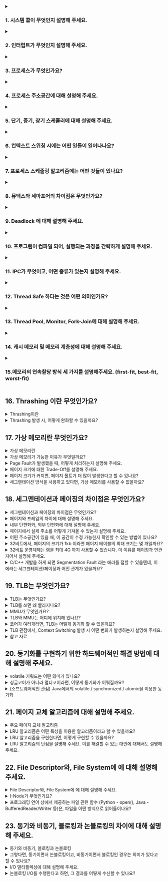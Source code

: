 
<details>
  <summary><h3>1. 시스템 콜이 무엇인지 설명해 주세요.</h3></summary>
<ul>
<li> 우리가 사용하는 시스템 콜의 예시를 들어주세요.</li>
<li> 시스템 콜이, 운영체제에서 어떤 과정으로 실행되는지 설명해 주세요.</li>
<li> 시스템 콜의 유형에 대해 설명해 주세요.</li>
<li> 운영체제의 Dual Mode 에 대해 설명해 주세요.</li>
<li> 왜 유저모드와 커널모드를 구분해야 하나요? </li>
<li> 서로 다른 시스템 콜을 어떻게 구분할 수 있을까요?</li>
</ul>
</details>

<details>
  <summary><h3>2. 인터럽트가 무엇인지 설명해 주세요.</h3></summary>
<ul>
<li> 인터럽트는 어떻게 처리하나요?</li>
<li> Polling 방식에 대해 설명해 주세요.</li>
<li> HW / SW 인터럽트에 대해 설명해 주세요.</li>
<li> 동시에 두 개 이상의 인터럽트가 발생하면, 어떻게 처리해야 하나요? </li>
</ul>
</details>

<details>
  <summary><h3>3. 프로세스가 무엇인가요?</h3></summary>
<ul>
<li> 프로그램과 프로세스, 스레드의 차이에 대해 설명해 주세요.</li>
<li> PCB가 무엇인가요?</li>
<li> 그렇다면, 스레드는 PCB를 갖고 있을까요?</li>
<li> 리눅스에서, 프로세스와 스레드는 각각 어떻게 생성될까요?</li>
<li> 자식 프로세스가 상태를 알리지 않고 죽거나, 부모 프로세스가 먼저 죽게 되면 어떻게 처리하나요?</li>
<li> 리눅스에서, 데몬프로세스에 대해 설명해 주세요.</li>
<li> 리눅스는 프로세스가 일종의 트리를 형성하고 있습니다. 이 트리의 루트 노드에 위치하는 프로세스에 대해 설명해 주세요.</li>
</ul>
</details>

<details>
  <summary><h3>4. 프로세스 주소공간에 대해 설명해 주세요.</h3></summary>
<ul>
<li> 초기화 하지 않은 변수들은 어디에 저장될까요?</li>
<li> 일반적인 주소공간 그림처럼, Stack과 Heap의 크기는 매우 크다고 할 수 있을까요? 그렇지 않다면, 그 크기는 언제 결정될까요?</li>
<li> Stack과 Heap 공간에 대해, 접근 속도가 더 빠른 공간은 어디일까요?</li>
<li> 다음과 같이 공간을 분할하는 이유가 있을까요?</li>
<li> 스레드의 주소공간은 어떻게 구성되어 있을까요?</li>
<li> "스택"영역과 "힙"영역은 정말 자료구조의 스택/힙과 연관이 있는 걸까요? 만약 그렇다면, 각 주소공간의 동작과정과 연계해서 설명해 주세요.</li>
<li> IPC의 Shared Memory 기법은 프로세스 주소공간의 어디에 들어가나요? 그런 이유가 있을까요? </li>
<li> 스택과 힙영역의 크기는 언제 결정되나요? 프로그램 개발자가 아닌, 사용자가 이 공간의 크기를 수정할 수 있나요? </li>
</ul>
</details>

<details>
  <summary><h3>5. 단기, 중기, 장기 스케쥴러에 대해 설명해 주세요.</h3></summary>
<ul>
<li> 현대 OS에는 단기, 중기, 장기 스케쥴러를 모두 사용하고 있나요?</li>
<li> 프로세스의 스케쥴링 상태에 대해 설명해 주세요.</li>
<li> preemptive/non-preemptive 에서 존재할 수 없는 상태가 있을까요?</li>
<li> Memory가 부족할 경우, Process는 어떠한 상태로 변화할까요?</li>
</ul>
</details>

<details>
  <summary><h3>6. 컨텍스트 스위칭 시에는 어떤 일들이 일어나나요?</h3></summary>
<ul>
<li> 프로세스와 스레드는 컨텍스트 스위칭이 발생했을 때 어떤 차이가 있을까요?</li>
<li> 컨텍스트 스위칭이 발생할 때, 기존의 프로세스 정보는 커널스택에 어떠한 형식으로 저장되나요?</li>
<li> 컨텍스트 스위칭은 언제 일어날까요?</li>
</ul>
</details>

<details>
  <summary><h3>7. 프로세스 스케줄링 알고리즘에는 어떤 것들이 있나요?</h3></summary>
<ul>
<li> RR을 사용할 때, Time Slice에 따른 trade-off를 설명해 주세요.</li>
<li> 싱글 스레드 CPU 에서 상시로 돌아가야 하는 프로세스가 있다면, 어떤 스케쥴링 알고리즘을 사용하는 것이 좋을까요? 또 왜 그럴까요?</li>
<li> 동시성과 병렬성의 차이에 대해 설명해 주세요.</li>
<li> 타 스케쥴러와 비교하여, Multi-level Feedback Queue는 어떤 문제점들을 해결한다고 볼 수 있을까요?</li>
<li> FIFO 스케쥴러는 정말 쓸모가 없는 친구일까요? 어떤 시나리오에 사용하면 좋을까요? </li>
<li> 우리는 스케줄링 알고리즘을 "프로세스" 스케줄링 알고리즘이라고 부릅니다. 스레드는 다른 방식으로 스케줄링을 하나요?</li>
<li> 유저 스레드와 커널 스레드의 스케쥴링 알고리즘은 똑같을까요?</li>
</ul>
</details>

<details>
  <summary><h3>8. 뮤텍스와 세마포어의 차이점은 무엇인가요?</h3></summary>
<ul>
<li> 이진 세마포어와 뮤텍스의 차이에 대해 설명해 주세요.</li>
<li> Lock을 얻기 위해 대기하는 프로세스들은 Spin Lock 기법을 사용할 수 있습니다. 이 방법의 장단점은 무엇인가요? 단점을 해결할 방법은 없을까요?</li> 
<li> 뮤텍스와 세마포어 모두 커널이 관리하기 때문에, Lock을 얻고 방출하는 과정에서 시스템 콜을 호출해야 합니다. 이 방법의 장단점이 있을까요? 단점을 해결할 수 있는 방법은 없을까요?</li>
</ul>
</details>

<details>
  <summary><h3>9. Deadlock 에 대해 설명해 주세요.</h3></summary>
<ul>
<li> Deadlock 이 동작하기 위한 4가지 조건에 대해 설명해 주세요.</li>
<li> 그렇다면 3가지만 충족하면 왜 Deadlock 이 발생하지 않을까요?</li>
<li> 어떤 방식으로 예방할 수 있을까요?</li>
<li> 왜 현대 OS는 Deadlock을 처리하지 않을까요?</li>
<li> Wait Free와 Lock Free를 비교해 주세요.</li>
</ul>
</details>

<details>
  <summary><h3>10. 프로그램이 컴파일 되어, 실행되는 과정을 간략하게 설명해 주세요.</h3></summary>
<ul>
<li> 링커와, 로더의 차이에 대해 설명해 주세요.</li>
<li> 컴파일 언어와 인터프리터 언어의 차이에 대해 설명해 주세요.</li>
<li> JIT에 대해 설명해 주세요.</li>
<li> 본인이 사용하는 언어는, 어떤식으로 컴파일 및 실행되는지 설명해 주세요.</li>
<li> Python 같은 언어는 CPython, Jython, PyPy등의 다양한 구현체가 있습니다. 각각은 어떤 차이가 있을까요? 또한, 실행되는 과정 또한 다를까요?</li>
<li> 우리는 흔히 fork(), exec() 시스템 콜을 사용하여 프로세스를 적재할 수 있다고 배웠습니다. 로더의 역할은 이 시스템 콜과 상관있는 걸까요? 아니면 다른 방식으로 프로세스를 적재할 수 있는 건가요?</li>
</ul>
</details>

<details>
  <summary><h3>11. IPC가 무엇이고, 어떤 종류가 있는지 설명해 주세요.</h3></summary>
<ul>
<li> Shared Memory가 무엇이며, 사용할 때 유의해야 할 점에 대해 설명해 주세요.</li>
<li> 메시지 큐는 단방향이라고 할 수 있나요?</li>
</ul>
</details>

<details>
  <summary><h3>12. Thread Safe 하다는 것은 어떤 의미인가요?</h3></summary>
<ul>
<li> Thread Safe 를 보장하기 위해 어떤 방법을 사용할 수 있나요?</li>
<li> Peterson's Algorithm 이 무엇이며, 한계점에 대해 설명해 주세요.</li>
<li> Race Condition 이 무엇인가요?</li>
<li> Thread Safe를 구현하기 위해 반드시 락을 사용해야 할까요? 그렇지 않다면, 어떤 다른 방법이 있을까요?</li>
</ul>
</details>

<details>
  <summary><h3>13. Thread Pool, Monitor, Fork-Join에 대해 설명해 주세요.</h3></summary>
<ul>
<li> Thread Pool을 사용한다고 가정하면, 어떤 기준으로 스레드의 수를 결정할 것인가요? </li>
<li> 어떤 데이터를 정렬 하려고 합니다. 어떤 방식의 전략을 사용하는 것이 가장 안전하면서도 좋은 성능을 낼 수 있을까요?</li>
</ul>
</details>

<details>
  <summary><h3>14. 캐시 메모리 및 메모리 계층성에 대해 설명해 주세요.</h3></summary>
<ul>
<li> 캐시 메모리는 어디에 위치해 있나요?</li>
<li> L1, L2 캐시에 대해 설명해 주세요.</li>
<li> 캐시에 올라오는 데이터는 어떻게 관리되나요?</li>
<li> 캐시간의 동기화는 어떻게 이루어지나요?</li>
<li> 캐시 메모리의 Mapping 방식에 대해 설명해 주세요.</li>
<li> 캐시의 지역성에 대해 설명해 주세요.</li>
<li> 캐시의 지역성을 기반으로, 이차원 배열을 가로/세로로 탐색했을 때의 성능 차이에 대해 설명해 주세요.</li>
<li> 캐시의 공간 지역성은 어떻게 구현될 수 있을까요? (힌트: 캐시는 어떤 단위로 저장되고 관리될까요?) </li>
</ul>
</details>

<details>
  <summary><h3>15.메모리의 연속할당 방식 세 가지를 설명해주세요. (first-fit, best-fit, worst-fit)</h3></summary>
<ul>
<li> worst-fit 은 언제 사용할 수 있을까요?</li>
<li> 성능이 가장 좋은 알고리즘은 무엇일까요?</li>
</ul>
</details>

## 16. Thrashing 이란 무엇인가요?

<details>
<summary>Thrashing이란</summary>

- Thrashing은 프레임을 충분히 할당받지 못한 프로세스에서 과도한 페이징 작업이 일어나는 경우 발생함
- Thrashing으로 인해 Page Fault rate 증가 / CPU utilization 감소
- 다중 프로그래밍 정도가 높지 않을 때: CPU 수행을 하러 가던 프로세스가 I/O를 하러 가도, ready queue에 충분한 프로그램이 존재함
- 다중 프로그래밍 정도가 높을 때: 물리적 메모리에 너무 많은 프로그램이 존재하지만 필요한 만큼의 페이지가 존재하지 않아서 계속적인 Page Fault가 일어남
- 다중 프로그래밍(degree of multiprogramming): 메모리에 올라와 있는 프로그램 수를 의미함
<img width="292" height="173" alt="image" src="https://github.com/user-attachments/assets/540f5494-3ca6-4808-9133-f9c6b26a8e86" />

</details>

<details>
<summary>Thrashing 발생 시, 어떻게 완화할 수 있을까요?</summary>

1. **Working-Set Model**
   - 일정한 window size (Δ) 내에서 집중적으로 참조된 페이지 집합을 Locality 기반으로 정의하고, 이 집합 전체가 동시에 메모리에 적재돼야 프로세스가 원활히 실행됨
   - 만약 WS 전체를 수용할 프레임이 부족하면, 프로세스는 모든 프레임을 반납하고 swap-out 되며, 여유 프레임이 생기면 WS 단위로 다시 프레임을 할당받음
   - Window Size(Δ) 조정 필요: Δ가 너무 작으면 Locality 전체를 담지 못해 페이지 부재가 잦아지고, 너무 크면 잘 쓰이지 않는 페이지까지 포함돼 WS가 과대 추정되어 메모리를 낭비하고 다중 프로그래밍 정도가 불필요하게 낮아질 수 있음

2. **PFF(Page-Fault Frequency)**
   - Page Fault rate의 상한값(U)와 하한값(L)을 두고 프레임을 더 할당하거나 할당 프레임 수를 줄이는 방법
   - 빈 frame이 없으면 일부 프로세스를 swap out

</details>
  

## 17. 가상 메모리란 무엇인가요?

<details>
<summary>가상 메모리란</summary>

- 가상 메모리란 실제 물리 메모리(RAM)보다 큰 주소 공간을 프로세스에 제공하기 위해 사용되는 기술로, 실제로 접근되는 페이지만 물리 메모리에 동적으로 매핑·적재(Demand Paging)하여 프로세스가 사용할 수 있는 주소 범위를 물리 RAM 크기보다 크게 확장해 주는 메모리 관리 기법이다.
- 프로세스가 실제로는 물리 메모리의 제약을 받지 않고 마치 큰 메모리 공간을 가진 것처럼 동작할 수 있게 해준다.
- 여러 프로세스가 동시에 실행될 때 각각이 독립적인 가상 주소 공간을 가질 수 있어 메모리 격리와 보안을 제공한다.

</details>

<details>
<summary>가상 메모리가 가능한 이유가 무엇일까요?</summary>

- MMU(Memory-Management Unit)에 의해 logical address가 physical address로 매핑되기 때문임.
- 프로세스는 가상 주소만 알고 있고, 실제 물리 주소로의 변환은 하드웨어가 투명하게 처리한다.
- 페이지 테이블을 통해 가상 페이지와 물리 페이지 간의 매핑 정보를 관리하며, 필요에 따라 동적으로 매핑을 변경할 수 있다.

</details>

<details>
<summary>Page Fault가 발생했을 때, 어떻게 처리하는지 설명해 주세요.</summary>

1. **하드웨어 예외 발생**: MMU가 page fault trap을 발생시킴, CPU가 커널 모드로 전환
2. **커널 진입 & Page-Fault Handler 실행**: 인터럽트 벡터에 등록된 PF 핸들러로 점프
3. **Page Fault 처리**
   - 유효성 검사 진행(eg. bad address, protection violation)
   - 프레임 확보(없다면 페이지 교체 알고리즘으로 victim 선정)
   - 디스크 I/O, 해당 프로세스는 Block(Waiting) 상태로 전환, 다른 작업 실행
   - I/O 완료 인터럽트: 페이지-인 완료 처리 및 page tables entry 기록
   - 프로세스 재개 준비: Block → Ready 상태로 전환
4. **해당 프로세스 다시 running**
   - 동일한 명령어를 다시 실행하여 이번에는 메모리 접근이 성공하도록 한다.

</details>

<details>
<summary>페이지 크기에 대한 Trade-Off를 설명해 주세요.</summary>

**페이지 크기 감소**
- 페이지 수 증가, 페이지 테이블 크기 증가, 내부 단편(Internal fragmentation) 감소, 디스크 I/O 단위가 작고 필요한 정보만 메모리에 올라와 메모리 효율성 증가하지만 Locality 활용 측면에서는 좋지 않음
- TLB Miss가 더 자주 발생할 수 있으며, 페이지 테이블 관리 오버헤드가 증가한다.

**페이지 크기 증가** 
- 내부 단편 증가, 페이지 테이블 크기 감소, 연속 I/O 효율 증가, 메모리 낭비 가능성 커짐
- TLB Hit ratio가 향상되고 페이지 테이블 관리 오버헤드는 감소하지만, 프로세스가 실제로 사용하지 않는 데이터까지 메모리에 적재될 확률이 높아진다.

</details>

<details>
<summary>페이지 크기가 커지면, 페이지 폴트가 더 많이 발생한다고 할 수 있나요?</summary>

- 일반적으로 페이지 폴트 횟수는 감소하는 편(한 번의 I/O로 많은 데이터를 가져오기 때문)
- 다만 내부 단편이 증가해 Working Set을 수용하지 못해 Page Fault가 늘어나는 경우도 있음
- 공간 지역성(Spatial Locality)이 좋은 프로그램의 경우 페이지 크기가 클수록 Page Fault가 현저히 감소하지만, 랜덤 액세스 패턴을 가진 프로그램에서는 큰 효과를 보기 어렵다.

</details>

<details>
<summary>세그멘테이션 방식을 사용하고 있다면, 가상 메모리를 사용할 수 없을까요?</summary>

- 사용 가능, 세그멘테이션 방식 역시 가상 메모리 관리 기법 중 하나로, 가상 메모리를 논리적 단위인 세그먼트로 나누어 관리하는 방법임. (페이징: 동일한 크기 단위인 페이지로 분할)
- 페이징보다 세그멘테이션 방식이 메모리 효율적인 경우도 있음, Segmentation with Paging 방법도 있음
- 세그멘테이션은 프로그램의 논리적 구조(코드, 데이터, 스택 등)를 반영하여 메모리를 관리하므로 보호와 공유 측면에서 장점이 있다.
- 다만 가변 크기의 세그먼트로 인해 외부 단편화 문제가 발생할 수 있어, 이를 해결하기 위해 페이징과 결합한 방식이 많이 사용된다.

</details>

## 18. 세그멘테이션과 페이징의 차이점은 무엇인가요?
<details>
<summary>세그멘테이션과 페이징의 차이점은 무엇인가요?</summary>
  
**세그멘테이션**
- 프로그램을 의미 단위인 세그먼트로 나눔
- 세그먼트마다 다른 크기를 가짐
- 의미 단위로 관리하므로 코드 및 데이터보호가 쉬움 
- 외부 단편화 발생

**페이징**
- 메모리를 고정된 크기의 페이지로 나눈 것
- 모든 페이지 크기가 동일
- 메모리 관리가 단순해진다는 장점을 가짐
- 내부 단편화 발생 
</details>


<details>
<summary>페이지와 프레임의 차이에 대해 설명해 주세요.</summary>
  
**페이지**
- 프로세스의 가상 메모리를 고정된 크기로 나눈 단위
- 논리적 개념 

**프레임**
- 물리 메모리(RAM)을 동일한 크기 단위로나눈 블록
- 물리적 개념
- 페이지 테이블을 통해 페이지가 프레임에 매핑됨 

</details>

<details>
<summary>내부 단편화와, 외부 단편화에 대해 설명해 주세요.</summary>

**내부 단편화(Internal Fragmentation)**
- 할당된 메모리 블록 내부에서 사용되지 않는 공간이 발생
- 페이징에서 주로 발생: 프로세스가 필요한 메모리가 페이지 크기의 배수가 아닐 때, 마지막 페이지에서 사용되지 않는 공간이 생김

**외부 단편화(External Fragmentation)**
- 전체 메모리 공간은 충분하지만 연속된 공간이 부족해 할당할 수 없는 현상
- 세그멘테이션에서 주로 발생: 가변 크기의 세그먼트들이 할당/해제되면서 메모리 사이사이에 작은 빈 공간들이 생김
- 페이징에서는 고정 크기로 관리하므로 외부 단편화가 발생하지 않음

</details>

<details>
<summary>페이지에서 실제 주소를 어떻게 가져올 수 있는지 설명해 주세요.</summary>

- 가상 주소(VA): 페이지 번호(Page Number) + 페이지 오프셋(Page Offset)
- 페이지 번호를 인덱스로 사용해 페이지 테이블에서 해당하는 프레임 번호를 찾음
- 프레임 번호 + 페이지 오프셋 = 실제 물리 주소
- 보통 빠른 주소 변환을 위해 TLB에서 먼저 변환 정보를 찾고, 없으면 페이지 테이블을 조회함 

</details>

<details>
<summary>어떤 주소공간이 있을 때, 이 공간이 수정 가능한지 확인할 수 있는 방법이 있나요?</summary>

- 페이지 테이블 엔트리의 권한을 나타내는 Protection Bits를 확인
- R/W/X 권한을 나타내고 있음
- 하드웨어 레벨에서도 권한이 없는 접근 시도 시 Protection Fault 발생

</details>

<details>
<summary>32비트에서, 페이지의 크기가 1kb 이라면 페이지 테이블의 최대 크기는 몇 개일까요?</summary>


- 32비트 주소 공간 = 2^32 = 4GB
- 페이지 크기: 1KB = 2¹⁰ bytes
- 총 페이지 수 = 가상 주소 공간 / 페이지 크기 = 2^32 / 2^10 = 2^22 = 4,194,304 페이지
- 각 페이지 테이블 엔트리가 4바이트라고 가정하면
- 페이지 테이블 크기 = 4,194,304 × 4 bytes = 16MB

</details>

<details>
<summary>32비트 운영체제는 램을 최대 4G 까지 사용할 수 있습니다. 이 이유를 페이징과 연관 지어서 설명해 주세요.</summary>

- 32비트 주소는 2^32=4GB의 주소 공간만 표현 가능
- 가상 주소 -> 물리 주소 매핑 시, 최대 주소값이 
- 따라서 물리 메모리도 최대 4GB까지만 직접 주소 지정 가능

</details>

<details>
<summary>C/C++ 개발을 하게 되면 Segmentation Fault 라는 에러를 접할 수 있을텐데, 이 에러는 세그멘테이션/페이징과 어떤 관계가 있을까요?</summary>

- Segmentation Fault: 프로세스가 허용되지 않은 메모리 영역에 접근했을 때 발생
- 원인: 세그먼트 범위 밖 접근 (세그멘테이션), 페이지 권한 위반 (페이징)
- 페이징이 주류지만 전통적인 세그멘테이션 시스템에서는 세그먼트 경계를 벗어난 접근 시 발생
- C/C++에서 주로 발생하는 경우:NULL 포인터 접근, 해제된 메모리 접근, 배열 범위 초과
- 처리 과정:
  1. MMU가 보호 위반 감지: 페이지 테이블의 보호 비트를 확인함
  2. 하드웨어 예외 발생: Protection Fault trap 발생
  3. 커널의 시그널: 커널이 SIGSEGV 시그널을 프로세스에 전달
  4. 프로세스가 종료되며 segm
- [세그멘테이션 폴트](https://en.wikipedia.org/wiki/Segmentation_fault)
- [코어 덤프, 메모리 덤프](https://ko.wikipedia.org/wiki/%EC%BD%94%EC%96%B4_%EB%8D%A4%ED%94%84)
</details>


## 19. TLB는 무엇인가요?

<details>
<summary>TLB는 무엇인가요?</summary>
  
- Translation Look-aside Buffer
- 페이지 테이블의 최근 변환을 저장해 두는 하드웨어 캐시이며, page table 중 일부만 존재한다.
- TLB를 도입하게 되면 TLB를 우선적으로 살펴보고, 확률적으로 hit이 되기 때문에 miss일 때만 페이지 테이블을 살펴보면 된다.
- 전체 Translation Cost =  Cost of TLB Lookup + Prob(TLB miss) * Cost of PT Lookup

</details>

<details>
<summary>TLB를 쓰면 왜 빨라지나요?</summary>

- **메모리 접근 횟수**: 페이지 테이블 조회 < TLB 히트
- TLB는 모든 엔트리를 병렬로 비교해 일치하는 PTE가 있으면 즉시 히트 일반 SRAM이 아니라 CAM(Content-Addressable Memory) 구조를 사용 ⇒ Parallel Search, 속도 빠름
- 페이지 테이블이 메인 메모리에 저장되어 있어 접근 시 추가적인 메모리 참조가 필요하지만, TLB는 CPU 내부에 있어 매우 빠른 접근이 가능하다.

</details>

<details>
<summary>MMU가 무엇인가요?</summary>

- logical address를 physical address로 매핑해 주는 하드웨어 디바이스
- Page Fault 발생 시 trap을 걸어주는 것도 MMU
- 메모리 보호 기능도 담당하여 프로세스가 허용되지 않은 메모리 영역에 접근하려 할 때 예외를 발생시킨다.

</details>

<details>
<summary>TLB와 MMU는 어디에 위치해 있나요?</summary>

- TLB는 MMU 내부(CPU)에 위치
- MMU는 CPU와 메인 메모리 사이에서 주소 변환을 담당하며, 현대 CPU에서는 CPU 칩 내부에 통합되어 있다.

</details>

<details>
<summary>코어가 여러개라면, TLB는 어떻게 동기화 할 수 있을까요?</summary>

**멀티코어 환경에서의 TLB 동기화 문제점**
- 한 코어가 곧 작은 CPU, 동시에 독립 명령 흐름을 실행할 하드웨어 유닛이 여러 개
- 각 코어는 독립적인 TLB를 가지고 있어, 한 코어에서 페이지 테이블이 변경되면 다른 코어의 TLB에는 오래된 정보가 남아있을 수 있다.

**TLB Shootdown (IPI 기반)**
- 페이지 테이블을 수정하는 코어가 다른 모든 코어에게 IPI(Inter-Processor Interrupt)를 전송
- 받은 코어들은 해당 페이지에 대한 TLB 엔트리를 무효화(invalidate)
- 모든 코어가 응답할 때까지 기다린 후 페이지 테이블 수정을 완료
- 상당한 성능 오버헤드를 발생시킬 수 있음

</details>

<details>
<summary>TLB 관점에서, Context Switching 발생 시 어떤 변화가 발생하는지 설명해 주세요.</summary>

**고전적 방식**
- 프로세스 A → B 전환 → TLB 전체 flush (이전 프로세스 매핑 오염 방지).
- 단점: 첫 수 백 개 메모리 접근이 전부 TLB miss → 성능 손실.

**ASID / PCID 방식(현대 CPU)**
- TLB 엔트리에 Address-Space ID(ASID) 또는 Process-Context ID(PCID) 태그 부여.
- 컨텍스트 스위치 시 TLB lookup은 새로 시작되는 프로세스의 ASID와 TLB Cache에 남아있는 TLB entry의 ASID를 비교해서 매칭된 TLB enty만 사용한다.
- 컨텍스트 스위치 시 TLB flush를 생략하고 다른 프로세스 엔트리는 무시되므로 성능이 유지된다. 
- 커널이 *same-address-space* 재진입 시(예: Syscall) 재사용 가능.

</details>

<details>
<summary>참고 자료</summary>
  
- https://yohda.tistory.com/entry/%EB%A6%AC%EB%88%85%EC%8A%A4-%EC%BB%A4%EB%84%90-Scheduler-TLB
</details>

## 20. 동기화를 구현하기 위한 하드웨어적인 해결 방법에 대해 설명해 주세요.</h3></summary>

<details>
  <summary>volatile 키워드는 어떤 의미가 있나요?</summary>

- volatile: 휘발성을 의미한다. 컴파일러에게 특정 변수를 최적화에서 제외시키고 항상 메모리에서 직접 읽고 쓰도록 지시하는 키워드이다.
- 최적화 과정에서 해당 변수의 값이 캐시되지 않도록 보장하며, 주로 하드웨어 레지스터나 멀티스레드 환경의 공유 변수, 인터럽트 핸들러에서 사용되는 변수에 사용되기도 한다.
- volatile은 원자성(atomicity)를 보장하지 않으므로 여러 스레드에서 동시에 값을 수정하는 경우에는 race condition이 발생할 수 있다. 이를 위해 mutex 같은 동기화 매커니즘을 사용해야 한다. 
    - 뮤텍스(mutex): 한 번에 하나의 스레드만 공유 자원에 접근하도록 락을 거는 동기화 기법. 
</details>


<details>
  <summary>싱글코어가 아니라 멀티코어라면, 어떻게 동기화가 이뤄질까요?</summary>

- 멀티코어 환경에서는 각 코어가 독립적인 캐시를 가지고 있어서, 한 코어에서 메모리 값을 변경해도 다른 코어에서 즉시 반영되지 않을 수 있기 때문에 동기화 매커니즘이 필요하다.
- 이를 해결하기 위해 하드웨어와 소프트웨어가 함께 동기화 매커니즘을 제공한다. 

**소프트웨어 측**
- 뮤텍스(Mutex), 세마포어(Semaphore), 인터럽트 비활성화 등으로 하나의 스레드만 공유 자원에 접근하도록 제어한다.

**하드웨어 측**
- 원자적 명령어(Atomic Instructions)
  - Test-and-Set: 메모리 값 검사(test)와 설정(set)을 원자적으로 수행하는 CPU 명령어. 간단한 락(Spinlock) 구현.
  - Compare-and-Swap(CAS): 메모리 값이 기대한 값과 같을 때만 새로운 값으로 교체. 락을 쓰지 않고도 동기화를 구현할 수 있는 비차단(Non-blocking) 알고리즘.
- 메모리 배리어(Memory Barrier): 명령어 재배치나 캐시 지연을 막고, 읽기/쓰기 순서를 보장해 동기화 오류를 막는다. (Java에서는 volatile 키워드를 사용하면 JVM이 적절한 Barrier를 삽입)
- 캐시 일관성 프로토콜(MESI): 각 캐시 라인의 상태를 M(Modified), E(Exclusive), S(Shared), I(Invalid)로 구분한다. 모든 코어에 캐시에 있는 동일 메모리 주소 데이터가 일관되도록 유지한다. 
- 참고: [캐시 일관성 프로토콜(MESI)](https://velog.io/@prettylee620/%EB%A9%80%ED%8B%B0%EC%BD%94%EC%96%B4%EC%99%80-%EC%8A%A4%EB%A0%88%EB%93%9C%EC%99%80-%EC%9D%B8%ED%84%B0%EB%9F%BD%ED%8A%B8)

</details>

<details>
<summary> (소프트웨어적인 관점) Java에서의 volatile / synchronized / atomic을 이용한 동기화</summary>

- volatile 키워드는 모든 스레드가 항상 메인 메모리로부터 최신의 값을 직접 읽도록 하여 volatile로 선언된 변수의 값이 바뀌어도 최신 값임을 보장한다.
- volatile 키워드를 지정하면, 컴파일러와 런타임 모두 "이 변수는 공유해 사용한다"는 것을 이해하며, CPU 캐시나 레지스터에 값이 상주하지 않는다.
    - 멀티스레드 애플리케이션은 성능 향상을 위해 스레드와 Main memory 사이에 CPU 캐시가 따로 존재하며, 이를 거쳐서 읽고 쓴다.
- 캐시 대신 항상 메모리를 통해 데이터 접근이 이루어짐으로 성능 저하 발생할 수 있음.
- 기술적으로, volatile 필드에 대한 모든 쓰기는 동일한 필드를 읽는 모든 후속 읽기보다 먼저 발생한다. 이것이 Java 메모리 모델(JMM)의 volatile 변수 규칙이다. 따라서 필요한 경우에 적절하게 volatile 키워드를 적용해줄 필요가 있다.
- 비슷한 방식으로 synchronized(Lock 방식, 한 개의 스레드만 접근 가능)가 있다. synchronized와 volatile 키워드를 사용해 얻을 수 있는 가시성을 통해 메모리 배리어를 사용하게 되며, 컴파일러가 제공하는 여러 최적화 기법에서 제외된다.
    - volatile: 가시성 O, 원자성 X
    - synchronized: 가시성 O, 원자성 O
    - Atomic: 가시성 O, 원자성 O (synchronized의 성능 저하를 보완 + CAS 알고리즘 사용)
      <br></br>
- 가시성(visibility): 하나의 명령이 수행되었을 때, 바로 반영되어 알 수 있는 것으로 어디서나 항상 최신값이라는 성질.
- 원자성(atomicity): 하나의 명령을 수행할 때, 다른 곳에서 접근할 수 없어 연산이 더 이상 쪼개질 수 없는 성질.
- 두 성질 모두 동시성 제어를 위해 만족되어야 하는 조건에 해당한다.
</details>



## 21. 페이지 교체 알고리즘에 대해 설명해 주세요.

<details>
  <summary>주요 페이지 교체 알고리즘</summary>

- **Optional(OPT)**: 앞으로 가장 나중에 사용될 페이지를 교체, 이상적인 개념 
- **FIFO (First In First Out)**: 가장 먼저 들어온 페이지를 교체
- **LRU (Least Recently Used)**: 가장 오래 사용되지 않은 페이지를 교체
- **LFU (Least Frequently Used)**: 사용 빈도가 가장 낮은 페이지를 교체
- **MFU (Most Frequently Used)**: 참조 횟수가 가장 많은 페이지를 교체 (자주 사용된 페이지는 오히려 앞으로 필요하지 않을 것이라고 가정)
- **NRU(Not Recently Used)**: 참조 비트와 수정 비트를 기반으로 교체할 페이지를 결정
- **Aging**: 각 페이지항목에 몇 비트의 참조 비트를 추가 
- **Clock Algorithm**: LRU의 근사 알고리즘으로 참조 비트 사용
</details>

<details>
  <summary>LRU 알고리즘은 어떤 특성을 이용한 알고리즘이라고 할 수 있을까요?</summary>

- 시간 지역성: 최근에 참조된 페이지가 가까운 미래에 다시 참조될 가능성이 높다는 특성을 이용
- 단순한 참조 횟수보다는 언제 참조되었는지가 더 중요하다는 관점의 페이지 교체 알고리즘
</details>

<details>
  <summary>LRU 알고리즘을 구현한다면, 어떻게 구현할 수 있을까요?</summary>
  
- 해시맵(HashMap) + 이중 연결 리스트(Double Linked List)를 이용한 구현
- 연결 리스트는 데이터 사용 순서 관리, 해시맵은 데이터에 빠르게 접근하기 위해 사용한다. 각 노드는 캐시 항목과 이전 노드 및 다음 노드에 대한 포인터를 저장한다. 가장 최근에 사용된 항목일수록 리스트의 맨 앞에 위치하며, 제거할 때는 맨 뒤에서 제거한다. 
- 해시맵의 key는 데이터, value는 해당 데이터가 저장된 리스트의 노드에 대한 포인터를 저장한다.  
- Java의 경우 LinkedHashMap을 이용해서도 구현 가능하다. 
</details>

<details>
  <summary>LRU 알고리즘의 단점을 설명해 주세요. 이를 해결할 수 있는 대안에 대해서도 설명해 주세요.</summary>  

- 정확한 LRU 구현을 위해선 하드웨어 지원이나 복잡한 자료구조가 필요하다. 
- 참고할 때마다 갱신이 필요한 알고리즘이므로 시간·공간 오버헤드가 크고, 대규모 캐시에서는 비용 문제가 발생할 수 있다.
- 최근 사용 패턴이 미래 사용과 항상 일치함을 보장할 수 없다. 
- 대량의 새로운 항목이 짧은 시간에 한 번씩만 사용되는 순차 접근에 취약하다. 
- 이를 해결할 수 있는 LRU 근사 알고리즘: 
  - Clock 알고리즘: LRU 근사 + 참조 비트를 사용해 원형 큐에 페이지들을 배치하고 포인터가 시계 방향으로 돌면서 참조 비트가 0인 페이지를 발견하면 교체, 1이면 0으로 바꾸고 건너뛰는 방식.
  - LRU-K(K번째 전 참조 시점): K번째 전 참조 시점을 기록하고, 이 시점이 가장 오래된 페이지를 교체한다. 최근성과 빈도를 모두 고려 가능하다. 
  - LFU (Least Frequently Used): 참조 빈도를 기준으로 교체한다. 
  - Working Set Algorithm: 프로세스의 Working Set을 유지, window를 사용해서 일정 시간 안에 참조되지 않은 페이지를 교체한다. 
</details>


## 22. File Descriptor와, File System에 에 대해 설명해 주세요.
<details>
  <summary>File Descriptor와, File System에 에 대해 설명해 주세요.</summary>

**File**
- 일반적으로 비휘발성의 보조기억장치에 저장됨.
- 운영체제는 다양한 저장 장치를 파일이라는 동일한 논리적인 단위로 볼 수 있도록 함.

**File Descriptor**
- 운영체제가 프로세스와 열린 파일 사이를 구분하고 관리하기 위해 부여하는 정수 값 (비음수)
- 프로세스별 파일 디스크립터 테이블에서 관리, 0(stdin/표준 입력), 1(stdout/표준 출력), 2(stderr/표준 오류)는 프로세스 시작 시 기본적으로 할당됨
- 단순 파일뿐만 아니라 소켓, 파이프, 디바이스 파일 등 모든 I/O 리소스에 사용됨

**File System**
- 저장 장치(HDD, SSD 등)에 데이터를 구조적으로 조직하고 관리하는 방식이자 소프트웨어 계층.
- 메타데이터 관리, 공간 할당, 접근 권한 제어, 파일 이름 관리 등을 수행.

**File Descriptor와 File System의 관계**
- 파일 디스크립터는 프로세스 입장에서 파일을 다루는 핸들임.
- 파일 시스템은 커널과 저장 장치 사이에서 파일의 실제 데이터와 메타데이터를 관리하는 계층임.
- 프로세스는 시스템 콜(open, read, write, close 등)을 사용해 File Descriptor가 File System의 기능을 간접적으로 이용하도록 한다. 

</details>

<details>
<summary> I-Node가 무엇인가요?</summary>
  
- Index Node의 줄임말로, 파일 시스템에서 파일이나 디렉토리의 메타데이터를 저장하는 자료구조
- 파일의 실제 내용이 아닌 파일에 대한 정보를 담고 있다. 
- I-Node 번호를 통해 해당 파일의 메타데이터와 실제 데이터 블록 위치를 찾을 수 있다. (파일 디스크립터 → 파일 테이블 → inode → 데이터 블록) 
</details>

<details>
<summary>프로그래밍 언어 상에서 제공하는 파일 관련 함수 (Python - open(), Java - BufferedReader/Writer 등)은, 파일을 어떤 방식으로 읽어들이나요?</summary>

- open() 호출 시, 디스크로부터 파일의 메타데이터를 메모리로 가지고 오는 등 운영체제의 시스템 콜이 실행된다. 
- 이 과정에서 OS는 파일 시스템을 통해 해당 파일의 메타데이터를 읽고, 파일 디스크립터를 반환한다.
- 프로그래밍 언어의 런타임 라이브러리(BufferedReader 등)는 버퍼(Buffer)를 사용해 효율적인 I/O를 수행한다. read나 write OS의 시스템 콜을 호출해 수행하게 된다. 
- UNIX 계열에서는 파일뿐 아니라 소켓, 파이프, 디바이스 등 모든 I/O 대상이 파일 디스크립터를 통해 접근된다.

</details>

## 23. 동기와 비동기, 블로킹과 논블로킹의 차이에 대해 설명해 주세요.
<details>
<summary>동기와 비동기, 블로킹과 논블로킹</summary>

**동기와 비동기**
- 요청한 작업에 대한 완료 여부와 작업의 순차적 수행 여부
- 동기(Synchronous): 작업의 완료 시점과 그 결과를 사용하는 시점이 일치하는 방식. 하나의 작업이 완료될 때까지 다른 작업 대기.
- 비동기(Asynchronous): 작업 완료를 기다리지 않고 다른 작업 수행하는 방식. 

**블로킹과 논블로킹**
- 현재 작업이 block(차단, 대기)되는지에 따라 다른 작업을 수행할 수 있는지 
- 블로킹(Blocking): 호출한 스레드가 해당 작업이 끝날 때까지 CPU 제어권을 반납하고 대기. 
- 논블로킹(Non-blocking): 작업이 완료되지 않아도 호출 즉시 제어권을 반환, 작업이 끝나지 않아도 호출은 계속 진행된다. 

</details>

<details>
<summary>그렇다면, 동기이면서 논블로킹이고, 비동기이면서 블로킹인 경우는 의미가 있다고 할 수 있나요?</summary>

- 보통 순서에 상관 없이 여러 작업을 처리하는 비동기 상황에서 논블로킹을 하는 방법이 효율적이었을 뿐, 논블로킹(작업 결과를 기다리지 않음)과 비동기(종료 시점이 다름)은 서로 비교되는 개념이 아님.
- 동기이면서 논블로킹: 호출이 즉시 반환되어 제어권을 잃지 않지만, 호출하는 쪽이 작업 완료 여부를 직접 반복 확인한다. 실질적으로 블로킹과 큰 차이가 없다. 
- 비동기이면서 블로킹: 결과 처리는 비동기적으로 이뤄지지만, 호출 직후 결과를 기다리면서 블로킹 대기하는 형태. 사실 상 비동기를 동기처럼 사용하는 것을 의미한다.
<br></br>
- [참고 블로그](https://blog.naver.com/n_cloudplatform/222189669084)
- [참고하면 좋을 답변](https://velog.io/@irenett/%EB%8F%99%EA%B8%B0%EC%99%80-%EB%B9%84%EB%8F%99%EA%B8%B0-%EB%B8%94%EB%A1%9C%ED%82%B9%EA%B3%BC-%EB%85%BC%EB%B8%94%EB%A1%9C%ED%82%B9%EC%9D%98-%EC%B0%A8%EC%9D%B4)
</details>

<details>
<summary>I/O 멀티플렉싱에 대해 설명해 주세요.</summary>

- I/O 멀티플렉싱: 하나의 스레드(프로세스)가 여러 I/O 관련 파일을 처리하는 방식이다.  
- Event-driven 방식: 커널은 감시해야 할 파일 디스크립터들을 감시하고, 해당 파일 디스크립터에 read/write 등의 이벤트가 발생하면 유저 프로세스에게 이벤트를 보내준다. 유저 프로세스는 이번트가 발생된 파일 디스크립터의 소켓(socket)과만 통신할 수 있게 된다.
- 주로 비동기적인 I/O 처리를 위해 사용하는 경우가 많고, Single Thread 환경에서 여러 개의 I/O 작업을 효율적으로 처리할 수 있도록 도와준다. 
- 대표적인 시스템 콜로 select, poll, epoll가 있다.
- Spring WebFlux, WebClient, Nginx Redis, 서버 구현 측에서 사용한다. 
</details>

<details>
<summary>논블로킹 I/O를 수행한다고 하면, 그 결과를 어떻게 수신할 수 있나요?</summary>

- Polling: 이벤트 루프를 사용하지 않고, 일정 주기로 작업 완료 여부를 확인하는 방식. 스레드가 빈번히 read()를 호출하게 되므로 효율이 떨어질 수 있음.
- I/O 멀티플렉싱: select, poll, epoll 등을 이용해 파일 디스크립터를 골라서 처리, 이벤트 루프 기반 서버에서 사용.
- 이벤트/콜백(Callback): 작업 완료 시 콜백 함수를 호출하도록 설정하는 방식이다. ex) Selector(Java)
- Future / Promise: 작업을 시작하면 즉시 Future(혹은 Promise) 객체를 반환하고, 실제 결과는 나중에 비동기적으로 채워지는 방식. 
</details>
